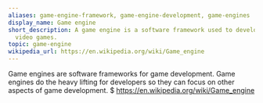 ```yaml
---
aliases: game-engine-framework, game-engine-development, game-engines
display_name: Game engine
short_description: A game engine is a software framework used to develop and create
  video games.
topic: game-engine
wikipedia_url: https://en.wikipedia.org/wiki/Game_engine
---
```

Game engines are software frameworks for game development. Game engines do the heavy lifting for developers so they can focus on other aspects of game development.
$ https://en.wikipedia.org/wiki/Game_engine 
